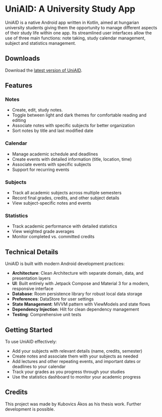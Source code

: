 # UniAID: A University Study App
UniAID is a native Android app written in Kotlin, aimed at hungarian university students giving them the opportunity to manage different aspects of their study life within one app. Its streamlined user interfaces allow the use of three main functions: note taking, study calendar management, subject and statistics management.

## Downloads

Download the [latest version of UniAID](https://github.com/kubovicsakos/UniAID/releases/latest).

## Features
### Notes
- Create, edit, study notes. 
- Toggle between light and dark themes for comfortable reading and editing
- Associate notes with specific subjects for better organization
- Sort notes by title and last modified date
### Calendar
- Manage academic schedule and deadlines
- Create events with detailed information (title, location, time)
- Associate events with specific subjects
- Support for recurring events
### Subjects
- Track all academic subjects across multiple semesters
- Record final grades, credits, and other subject details
- View subject-specific notes and events
### Statistics
- Track academic performance with detailed statistics
- View weighted grade averages
- Monitor completed vs. committed credits
## Technical Details
UniAID is built with modern Android development practices:

- **Architecture**: Clean Architecture with separate domain, data, and presentation layers
- **UI**: Built entirely with Jetpack Compose and Material 3 for a modern, responsive interface
- **Database**: Room persistence library for robust local data storage
- **Preferences**: DataStore for user settings
- **State Management**: MVVM pattern with ViewModels and state flows
- **Dependency Injection**: Hilt for clean dependency management
- **Testing**: Comprehensive unit tests

## Getting Started
To use UniAID effectively:

- Add your subjects with relevant details (name, credits, semester)
- Create notes and associate them with your subjects as needed
- Add lectures and other repeating events, and important dates or deadlines to your calendar
- Track your grades as you progress through your studies
- Use the statistics dashboard to monitor your academic progress

## Credits

This project was made by Kubovics Ákos as his thesis work. Further development is possible.
